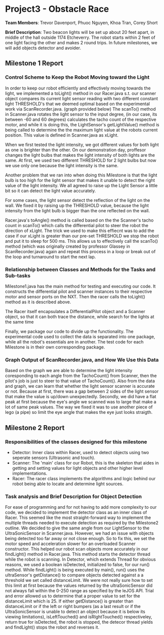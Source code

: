 Project3 - Obstacle Race
========================

**Team Members**: Trevor Davenport, Phuoc Nguyen, Khoa Tran, Corey Short  

**Brief Description**: Two beacon lights will be set up about 20 feet apart, in middle of the hall outside
1174 Etcheverry. The robot starts within 2 feet of one light facing the other and makes 2 round trips. In future 
milestones, we will add objects detector and avoider.

## Milestone 1 Report    

### Control Scheme to Keep the Robot Moving toward the Light     

In order to keep our robot efficiently and effectively moving towards the light, 
we implemented a toLight() method in our Racer.java s.t. our scanner object compares
its current light sensor reading with two different constant light THRESHOLD's that we
deemed optimal based on the experimental work via ScanRecorder.java. (graph provided below)
The scanTo() method in Scanner.java rotates the light sensor to the input degree, (in our
case, its between -60 and 60 degrees) calculates the tacho count of the respective motor,
and while it is doing this, the LightSensor's getLightValue() method is being called to
determine the the maximum light value at the robots current position. This value is defined
in Scanner.java as xLight. 

When we first tested the light intensity, we got different values for both light as one is 
brighter than the other. On our demonstration day, proffesor changes the light bulbs that makes
the light intensity of both lights are the same. At first, we used two different THRESHOLD for
2 light bulbs but now we use only one because the light intensity is the same.

Another problem that we ran into when doing this Milestone is that the light bulb is too high for 
the light sensor that makes it unable to detect the right value of the light intensity. We all 
agreed to raise up the Light Sensor a little bit so it can detect the light value accurately.

For some cases, the light sensor detect the reflection of the light on the wall. We fixed it by
raising up the THRESHOLD value, because the light intensity from the light bulb is bigger than
the one reflected on the wall.

Racer.java's toAngle() method is called based on the the Scanner's
tacho count in scanTo() which calls the differential pilot to steer the robot the direction
of xLight. The trick we used to make this effiecnt was to add the case if our xLight is
greater than our pre-set THRESHOLD we stop the robot and put it to sleep for 500 ms. This
allows us to effectively call the scanTo() method (which was originally created by professor
Glassey in ScanRecorder.java) again and repeat this process in a loop or break out of the loop and turnaround to 
start the next lap.

### Relationship between Classes and Methods for the Tasks and Sub-tasks    

Milestone1.java has the main method for testing and executing our code. It constructs the
differential pilot and scanner instances to their respective motor and sensor ports on the
NXT. Then the racer calls the toLight() method as it is described above.

The Racer itself encapsulates a DifferentialPilot object and a Scanner object, so that it 
can both trace the distance, while search for the lights at the same time

Finally, we package our code to divide up the functionality. The experimental code used to 
collect the data is separated into one package, while all the robot's essentials are in 
another. The test code for each Milestone is in their own corresponding package.

### Graph Output of ScanRecorder.java, and How We Use this Data   
Based on the graph we are able to determine the light intensity coresponding to each angle
from the TachoCount() from Scanner, then the pilot's job is just to steer to that value of
TachoCount(). Also from the data and graph, we can learn that whether the light sensor scanner
is accurate or not. Because at first, there was a gap between 2 sides of the light sensor
that make the value is up/down unexpectedly. Secondly, we did have a flat peak at first because
the eye's angle we scanned was to large that make a lot of same peak values. The way we fixed
it was to use another piece of lego (a pipe) so limit the eye angle that makes the eye just
looks straigth.     

## Milestone 2 Report   
### Responsibilities of the classes designed for this milestone   
* Detector: Inner class within Racer, used to detect objects using two seperate sensors (Ultrasonic and touch).
* Scanner: The 'main' class for our Robot, this is the skeleton that aides in getting and setting values for light objects and other higher level implementations.
* Racer: The racer class implements the algorithms and logic behind our robot being able to locate and determine light sources.

### Task analysis and Brief Description for Object Detection  
For ease of programming and for not having to add more complexity to our code, we decided to implement
the detector class as an inner class of Racer. This seemed like the most straight-forward way to
implement the multiple threads needed to execute detection as required by the Milestone2 outline. We 
decided to give the same angle from our LightSensor to the UltraSonicSensor in Scanner.java. However, we
had an issue with objects being detected too far away or not close enough. So to fix this, we set the
motor speed and acceleration slower for an overloaded Scanner constructor. This helped our robot scan 
objects more accurately in our findLight() method in Racer.java. This method starts the detector 
thread while the robot is scanning. In Detector, which extends Thread for obvious reasons, we used a 
boolean isDetected, initialized to false, for our run() method. While findLight() is being executed by
main(), run() uses the ultraSensor's getDistance() to compare objects detected against a a threshold
we set called distanceLimit. We were not really sure how to set this limit at first because the values 
returned by the ultraSonicSensor did not always fall within the 0-250 range as specified by the leJOS API.
Trial and error allowed us to determine that a proper value to set for the distanceLimit which is 25.
If either getDistance() is greater than distanceLimit or if the left or right bumpers (as a last result
or if the UltraSonicSensor is unable to detect an object because it is below its viewing limitations),
isLeftTouched() and isRIghtTouched() respectiveley, return true for isDetected, the robot is stopped, the
detecor thread yields and findLight() stops the robot and reverses it.

